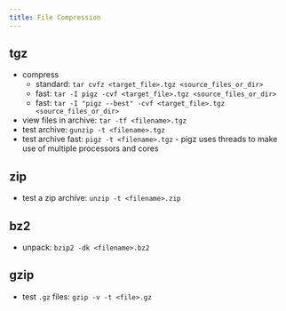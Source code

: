 ```yaml
---
title: File Compression
---
```


## tgz
- compress
  - standard: `tar cvfz <target_file>.tgz <source_files_or_dir>`
  - fast: `tar -I pigz -cvf <target_file>.tgz <source_files_or_dir>`
  - fast: `tar -I "pigz --best" -cvf <target_file>.tgz <source_files_or_dir>`
- view files in archive: `tar -tf <filename>.tgz`
- test archive: `gunzip -t <filename>.tgz`
- test archive fast: `pigz -t <filename>.tgz` - pigz uses threads to make use of multiple processors and cores

## zip
- test a zip archive: `unzip -t <filename>.zip`

## bz2
- unpack: `bzip2 -dk <filename>.bz2`

## gzip
- test `.gz` files: `gzip -v -t <file>.gz`
